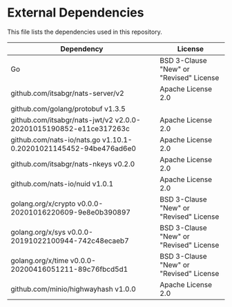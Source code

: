 # External Dependencies

This file lists the dependencies used in this repository.

| Dependency | License |
|-|-|
| Go | BSD 3-Clause "New" or "Revised" License |
| github.com/itsabgr/nats-server/v2 | Apache License 2.0 |
| github.com/golang/protobuf v1.3.5 |  |
| github.com/itsabgr/nats-jwt/v2 v2.0.0-20201015190852-e11ce317263c | Apache License 2.0 |
| github.com/nats-io/nats.go v1.10.1-0.20201021145452-94be476ad6e0 | Apache License 2.0 |
| github.com/itsabgr/nats-nkeys v0.2.0 | Apache License 2.0 |
| github.com/nats-io/nuid v1.0.1 | Apache License 2.0 |
| golang.org/x/crypto v0.0.0-20201016220609-9e8e0b390897 | BSD 3-Clause "New" or "Revised" License |
| golang.org/x/sys v0.0.0-20191022100944-742c48ecaeb7 | BSD 3-Clause "New" or "Revised" License |
| golang.org/x/time v0.0.0-20200416051211-89c76fbcd5d1 | BSD 3-Clause "New" or "Revised" License |
| github.com/minio/highwayhash v1.0.0 | Apache License 2.0 |
